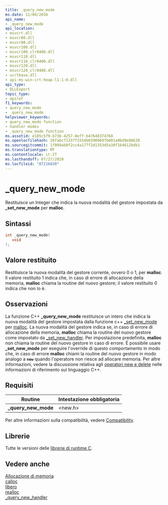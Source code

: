 ```yaml
---
title: _query_new_mode
ms.date: 11/04/2016
api_name:
- _query_new_mode
api_location:
- msvcrt.dll
- msvcr80.dll
- msvcr90.dll
- msvcr100.dll
- msvcr100_clr0400.dll
- msvcr110.dll
- msvcr110_clr0400.dll
- msvcr120.dll
- msvcr120_clr0400.dll
- ucrtbase.dll
- api-ms-win-crt-heap-l1-1-0.dll
api_type:
- DLLExport
topic_type:
- apiref
f1_keywords:
- query_new_mode
- _query_new_mode
helpviewer_keywords:
- query_new_mode function
- handler modes
- _query_new_mode function
ms.assetid: e185c5f9-b73b-4257-8eff-b47648374768
ms.openlocfilehash: 26fabc71337f1554b63909697b601a0bd9e86638
ms.sourcegitcommit: 1f009ab0f2cc4a177f2d1353d5a38f164612bdb1
ms.translationtype: MT
ms.contentlocale: it-IT
ms.lasthandoff: 07/27/2020
ms.locfileid: "87216830"
---
```

# <a name="_query_new_mode"></a>_query_new_mode

Restituisce un Integer che indica la nuova modalità del gestore impostata da **_set_new_mode** per **malloc**.

## <a name="syntax"></a>Sintassi

```C
int _query_new_mode(
   void
);
```

## <a name="return-value"></a>Valore restituito

Restituisce la nuova modalità del gestore corrente, ovvero 0 o 1, per **malloc**. Il valore restituito 1 indica che, in caso di errore di allocazione della memoria, **malloc** chiama la routine del nuovo gestore; il valore restituito 0 indica che non lo è.

## <a name="remarks"></a>Osservazioni

La funzione C++ **_query_new_mode** restituisce un intero che indica la nuova modalità del gestore impostata dalla funzione c++ [_set_new_mode](set-new-mode.md) per [malloc](malloc.md). La nuova modalità del gestore indica se, in caso di errore di allocazione della memoria, **malloc** chiama la routine del nuovo gestore come impostato da [_set_new_handler](set-new-handler.md). Per impostazione predefinita, **malloc** non chiama la routine del nuovo gestore in caso di errore. È possibile usare **_set_new_mode** per eseguire l'override di questo comportamento in modo che, in caso di errore **malloc** chiami la routine del nuovo gestore in modo analogo a **`new`** quando l'operatore non riesce ad allocare memoria. Per altre informazioni, vedere la discussione relativa agli [operatori new e delete](../../cpp/new-and-delete-operators.md) nelle informazioni di riferimento sul linguaggio C++.

## <a name="requirements"></a>Requisiti

|Routine|Intestazione obbligatoria|
|-------------|---------------------|
|**_query_new_mode**|\<new.h>|

Per altre informazioni sulla compatibilità, vedere [Compatibility](../../c-runtime-library/compatibility.md).

## <a name="libraries"></a>Librerie

Tutte le versioni delle [librerie di runtime C](../../c-runtime-library/crt-library-features.md).

## <a name="see-also"></a>Vedere anche

[Allocazione di memoria](../../c-runtime-library/memory-allocation.md)<br/>
[calloc](calloc.md)<br/>
[libero](free.md)<br/>
[realloc](realloc.md)<br/>
[_query_new_handler](query-new-handler.md)<br/>
